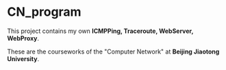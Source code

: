 # CN_program
 This project contains my own **ICMPPing, Traceroute, WebServer, WebProxy**.
 
 These are the courseworks of the "Computer Network" at **Beijing Jiaotong University**.
